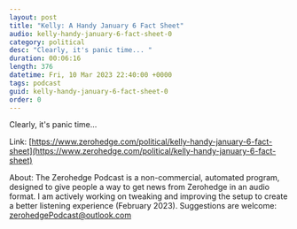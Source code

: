 ```yaml
---
layout: post
title: "Kelly: A Handy January 6 Fact Sheet"
audio: kelly-handy-january-6-fact-sheet-0
category: political
desc: "Clearly, it's panic time... "
duration: 00:06:16
length: 376
datetime: Fri, 10 Mar 2023 22:40:00 +0000
tags: podcast
guid: kelly-handy-january-6-fact-sheet-0
order: 0
---
```

Clearly, it's panic time... 

Link: [https://www.zerohedge.com/political/kelly-handy-january-6-fact-sheet](https://www.zerohedge.com/political/kelly-handy-january-6-fact-sheet)

About: The Zerohedge Podcast is a non-commercial, automated program, designed to give people a way to get news from Zerohedge in an audio format.  I am actively working on tweaking and improving the setup to create a better listening experience (February 2023).  Suggestions are welcome: [zerohedgePodcast@outlook.com](mailto:zerohedgePodcast@outlook.com)